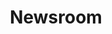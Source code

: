 ---
title: Newsroom
opener: Welcome to the DIVD newsroom
intro: We are a group of volunteers that scout the web for potential cyber
  security risks.
starter:
  title: Stay up to date
  description: Here you can find updates, articles about our culture, cases and much more!
---